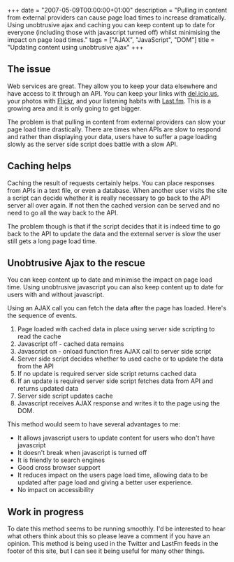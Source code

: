 +++
date = "2007-05-09T00:00:00+01:00"
description = "Pulling in content from external providers can cause page load times to increase dramatically. Using unobtrusive ajax and caching you can keep content up to date for everyone (including those with javascript turned off) whilst minimising the impact on page load times."
tags = ["AJAX", "JavaScript", "DOM"]
title = "Updating content using unobtrusive ajax"
+++

## The issue

Web services are great. They allow you to keep your data elsewhere and have
access to it through an API. You can keep your links with [del.icio.us][1], your
photos with [Flickr][2], and your listening habits with [Last.fm][3]. This is a
growing area and it is only going to get bigger.

The problem is that pulling in content from external providers can slow your
page load time drastically. There are times when APIs are slow to respond and
rather than displaying your data, users have to suffer a page loading slowly as
the server side script does battle with a slow API.

## Caching helps

Caching the result of requests certainly helps. You can place responses from
APIs in a text file, or even a database. When another user visits the site a
script can decide whether it is really necessary to go back to the API server
all over again. If not then the cached version can be served and no need to go
all the way back to the API.

The problem though is that if the script decides that it is indeed time to go
back to the API to update the data and the external server is slow the user
still gets a long page load time.

## Unobtrusive Ajax to the rescue

You can keep content up to date and minimise the impact on page load time. Using
unobtrusive javascript you can also keep content up to date for users with and
without javascript.

Using an AJAX call you can fetch the data after the page has loaded. Here's the
sequence of events.

1. Page loaded with cached data in place using server side scripting to read the
   cache
2. Javascript off - cached data remains
3. Javascript on - onload function fires AJAX call to server side script
4. Server side script decides whether to used cache or to update the data from
   the API
5. If no update is required server side script returns cached data
6. If an update is required server side script fetches data from API and returns
   updated data
7. Server side script updates cache
8. Javascript receives AJAX response and writes it to the page using the DOM.

This method would seem to have several advantages to me:

- It allows javascript users to update content for users who don't have
  javascript
- It doesn't break when javascript is turned off
- It is friendly to search engines
- Good cross browser support
- It reduces impact on the users page load time, allowing data to be updated
  after page load and giving a better user experience.
- No impact on accessibility

## Work in progress

To date this method seems to be running smoothly. I'd be interested to hear what
others think about this so please leave a comment if you have an opinion. This
method is being used in the Twitter and LastFm feeds in the footer of this site,
but I can see it being useful for many other things.

[1]: http://del.icio.us/
[2]: http://www.flickr.com/
[3]: http://www.last.fm/
